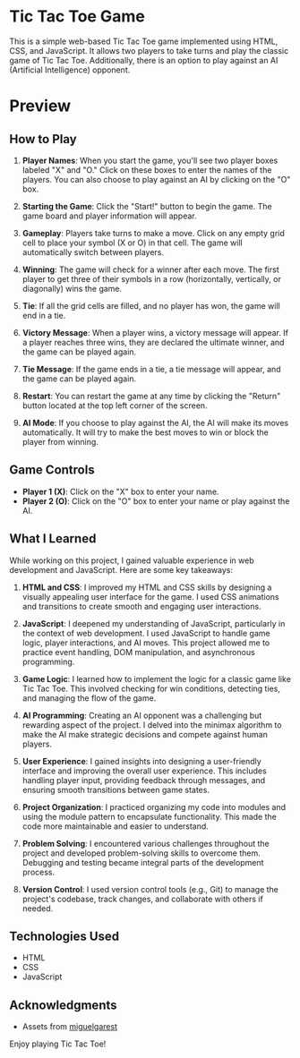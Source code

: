 # Tic Tac Toe Game

This is a simple web-based Tic Tac Toe game implemented using HTML, CSS, and JavaScript. It allows two players to take turns and play the classic game of Tic Tac Toe. Additionally, there is an option to play against an AI (Artificial Intelligence) opponent.

# Preview



## How to Play

1. **Player Names**: When you start the game, you'll see two player boxes labeled "X" and "O." Click on these boxes to enter the names of the players. You can also choose to play against an AI by clicking on the "O" box.

2. **Starting the Game**: Click the "Start!" button to begin the game. The game board and player information will appear.

3. **Gameplay**: Players take turns to make a move. Click on any empty grid cell to place your symbol (X or O) in that cell. The game will automatically switch between players.

4. **Winning**: The game will check for a winner after each move. The first player to get three of their symbols in a row (horizontally, vertically, or diagonally) wins the game.

5. **Tie**: If all the grid cells are filled, and no player has won, the game will end in a tie.

6. **Victory Message**: When a player wins, a victory message will appear. If a player reaches three wins, they are declared the ultimate winner, and the game can be played again.

7. **Tie Message**: If the game ends in a tie, a tie message will appear, and the game can be played again.

8. **Restart**: You can restart the game at any time by clicking the "Return" button located at the top left corner of the screen.

9. **AI Mode**: If you choose to play against the AI, the AI will make its moves automatically. It will try to make the best moves to win or block the player from winning.

## Game Controls

- **Player 1 (X)**: Click on the "X" box to enter your name.
- **Player 2 (O)**: Click on the "O" box to enter your name or play against the AI.

## What I Learned

While working on this project, I gained valuable experience in web development and JavaScript. Here are some key takeaways:

1. **HTML and CSS**: I improved my HTML and CSS skills by designing a visually appealing user interface for the game. I used CSS animations and transitions to create smooth and engaging user interactions.

2. **JavaScript**: I deepened my understanding of JavaScript, particularly in the context of web development. I used JavaScript to handle game logic, player interactions, and AI moves. This project allowed me to practice event handling, DOM manipulation, and asynchronous programming.

3. **Game Logic**: I learned how to implement the logic for a classic game like Tic Tac Toe. This involved checking for win conditions, detecting ties, and managing the flow of the game.

4. **AI Programming**: Creating an AI opponent was a challenging but rewarding aspect of the project. I delved into the minimax algorithm to make the AI make strategic decisions and compete against human players.

5. **User Experience**: I gained insights into designing a user-friendly interface and improving the overall user experience. This includes handling player input, providing feedback through messages, and ensuring smooth transitions between game states.

6. **Project Organization**: I practiced organizing my code into modules and using the module pattern to encapsulate functionality. This made the code more maintainable and easier to understand.

7. **Problem Solving**: I encountered various challenges throughout the project and developed problem-solving skills to overcome them. Debugging and testing became integral parts of the development process.

8. **Version Control**: I used version control tools (e.g., Git) to manage the project's codebase, track changes, and collaborate with others if needed.

## Technologies Used

- HTML
- CSS
- JavaScript


## Acknowledgments

- Assets from [miguelgarest](https://dribbble.com/miguelgarest)

Enjoy playing Tic Tac Toe!
